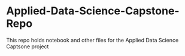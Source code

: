 # Applied-Data-Science-Capstone-Repo
This repo holds notebook and other files for the Applied Data Science Captsone project

